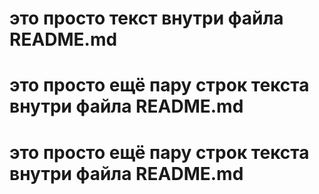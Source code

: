 # это просто текст внутри файла README.md
# это просто ещё пару строк текста внутри файла README.md
# это просто ещё пару строк текста внутри файла README.md
